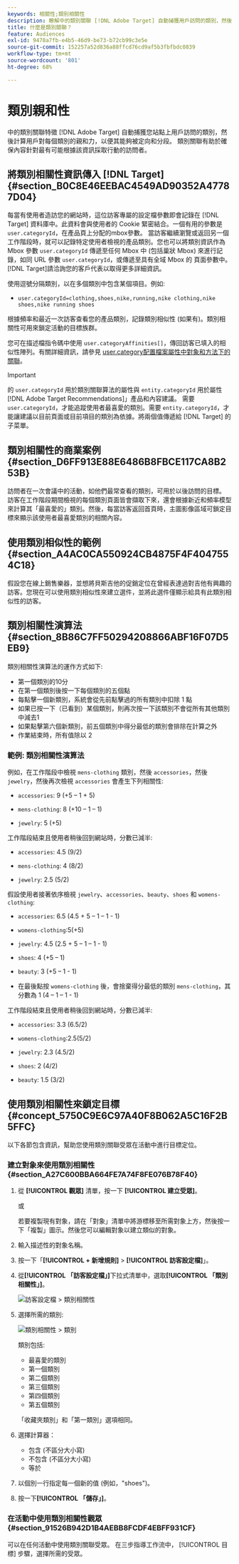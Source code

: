 ```yaml
---
keywords: 相關性;類別相關性
description: 瞭解中的類別關聯 [!DNL Adobe Target] 自動捕獲用戶訪問的類別，然後計算用戶對該類別的親和力，以便其能夠被定向和分段。
title: 什麼是類別關聯？
feature: Audiences
exl-id: 9478a7fb-e4b5-46d9-be73-b72cb99c3e5e
source-git-commit: 152257a52d836a88ffcd76cd9af5b3fbfbdc0839
workflow-type: tm+mt
source-wordcount: '801'
ht-degree: 68%

---
```


# 類別親和性

中的類別關聯特徵 [!DNL Adobe Target] 自動捕獲您站點上用戶訪問的類別，然後計算用戶對每個類別的親和力，以便其能夠被定向和分段。 類別關聯有助於確保內容針對最有可能根據該資訊採取行動的訪問者。

## 將類別相關性資訊傳入 [!DNL Target] {#section_B0C8E46EEBAC4549AD90352A47787D04}

每當有使用者造訪您的網站時，這位訪客專屬的設定檔參數即會記錄在 [!DNL Target] 資料庫中。此資料會與使用者的 Cookie 緊密結合。一個有用的參數是 `user.categoryId`，在產品頁上分配的mbox參數。 當訪客繼續瀏覽或返回另一個工作階段時，就可以記錄特定使用者檢視的產品類別。您也可以將類別資訊作為 Mbox 參數 `user.categoryId` 傳遞至任何 Mbox 中 (包括巢狀 Mbox) 來進行記錄，如同 URL 參數 `user.categoryId`，或傳遞至具有全域 Mbox 的 頁面參數中。[!DNL Target]請洽詢您的客戶代表以取得更多詳細資訊。

使用逗號分隔類別，以在多個類別中包含某個項目。例如:

* `user.categoryId=clothing,shoes,nike,running,nike clothing,nike shoes,nike running shoes`

根據頻率和最近一次訪客查看您的產品類別，記錄類別相似性 (如果有)。類別相關性可用來鎖定活動的目標族群。

您可在描述檔指令碼中使用 `user.categoryAffinities[]`，傳回訪客已填入的相似性陣列。有關詳細資訊，請參見 [user.category配置檔案屬性中對象和方法下的關聯](/help/main/c-target/c-visitor-profile/profile-parameters.md#objects)。

>[!IMPORTANT]
>
>的 `user.categoryId` 用於類別關聯算法的屬性與 `entity.categoryId` 用於屬性 [!DNL Adobe Target Recommendations]」產品和內容建議。 需要 `user.categoryId`，才能追蹤使用者最喜愛的類別。需要 `entity.categoryId`，才能讓建議以目前頁面或目前項目的類別為依據。將兩個值傳遞給 [!DNL Target] 的子菜單。

## 類別相關性的商業案例 {#section_D6FF913E88E6486B8FBCE117CA8B253B}

訪問者在一次會議中的活動，如他們最常查看的類別，可用於以後訪問的目標。 訪客在工作階段期間檢視的每個類別頁面皆會擷取下來，還會根據新近和頻率模型來計算其「最喜愛的」類別。然後，每當訪客返回首頁時，主圖影像區域可鎖定目標來顯示該使用者最喜愛類別的相關內容。

## 使用類別相似性的範例 {#section_A4AC0CA550924CB4875F4F4047554C18}

假設您在線上銷售樂器，並想將貝斯吉他的促銷定位在曾經表達過對吉他有興趣的訪客。您現在可以使用類別相似性來建立選件，並將此選件僅顯示給具有此類別相似性的訪客。

## 類別相關性演算法 {#section_8B86C7FF50294208866ABF16F07D5EB9}

類別相關性演算法的運作方式如下:

* 第一個類別的10分
* 在第一個類別後按一下每個類別的五個點
* 每點擊一個新類別，系統會從先前點擊過的所有類別中扣除 1 點
* 如果已按一下（已看到）某個類別，則再次按一下該類別不會從所有其他類別中減去1
* 如果點擊第六個新類別，前五個類別中得分最低的類別會排除在計算之外
* 作業結束時，所有值除以 2

### 範例: 類別相關性演算法

例如，在工作階段中檢視 `mens-clothing` 類別，然後 `accessories`，然後 `jewelry`，然後再次檢視 `accessories` 會產生下列相關性:

* `accessories`: 9 (+5 – 1 + 5)

* `mens-clothing`: 8 (+10 – 1 – 1)

* `jewelry`: 5 (+5)

工作階段結束且使用者稍後回到網站時，分數已減半:

* `accessories`: 4.5 (9/2)

* `mens-clothing`: 4 (8/2)

* `jewelry`: 2.5 (5/2)

假設使用者接著依序檢視 `jewelry`、`accessories`、`beauty`、`shoes` 和 `womens-clothing`:

* `accessories`: 6.5 (4.5 + 5 – 1 – 1 - 1)

* `womens-clothing`:5(+5)

* `jewelry`: 4.5 (2.5 + 5 – 1 – 1 - 1)

* `shoes`: 4 (+5 – 1)

* `beauty`: 3 (+5 – 1 - 1)

* 在最後點按 `womens-clothing` 後，會捨棄得分最低的類別 `mens-clothing`，其分數為 1 (4 – 1 – 1 - 1)

工作階段結束且使用者稍後回到網站時，分數已減半:

* `accessories`: 3.3 (6.5/2)

* `womens-clothing`:2.5(5/2)

* `jewelry`: 2.3 (4.5/2)

* `shoes`: 2 (4/2)

* `beauty`: 1.5 (3/2)

## 使用類別相關性來鎖定目標 {#concept_5750C9E6C97A40F8B062A5C16F2B5FFC}

以下各節包含資訊，幫助您使用類別關聯受眾在活動中進行目標定位。

### 建立對象來使用類別相關性 {#section_A27C600BBA664FE7A74F8FE076B78F40}

1. 從 **[!UICONTROL 觀眾]** 清單，按一下 **[!UICONTROL 建立受眾]**。

   或

   若要複製現有對象，請在「對象」清單中將游標移至所需對象上方，然後按一下「複製」圖示。然後您可以編輯對象以建立類似的對象。

1. 輸入描述性的對象名稱。
1. 按一下「**[!UICONTROL + 新增規則]** > **[!UICONTROL 訪客設定檔]**」。
1. 從&#x200B;**[!UICONTROL 「訪客設定檔」]**&#x200B;下拉式清單中，選取&#x200B;**[!UICONTROL 「類別相關性」]**。

   ![訪客設定檔 > 類別相關性](assets/affinity.png)

1. 選擇所需的類別:

   ![類別相關性 > 類別](assets/affinity-category.png)

   類別包括:

   * 最喜愛的類別
   * 第一個類別
   * 第二個類別
   * 第三個類別
   * 第四個類別
   * 第五個類別

   「收藏夾類別」和「第一類別」選項相同。

1. 選擇計算器：

   * 包含 (不區分大小寫)
   * 不包含 (不區分大小寫)
   * 等於

1. 以個別一行指定每一個新的值 (例如，&quot;shoes&quot;)。
1. 按一下&#x200B;**[!UICONTROL 「儲存」]**。

### 在活動中使用類別相關性觀眾 {#section_91526B942D1B4AEBB8FCDF4EBFF931CF}

可以在任何活動中使用類別關聯受眾。 在三步指導工作流中， [!UICONTROL 目標] 步驟，選擇所需的受眾。
